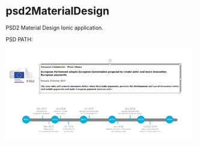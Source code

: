 # psd2MaterialDesign
PSD2 Material Design Ionic application.

PSD PATH:

![Alt text](https://github.com/nampreetsarao/psd2MaterialDesign/blob/master/PSD2%20Future%20Path.PNG?raw=true "Optional Title")
